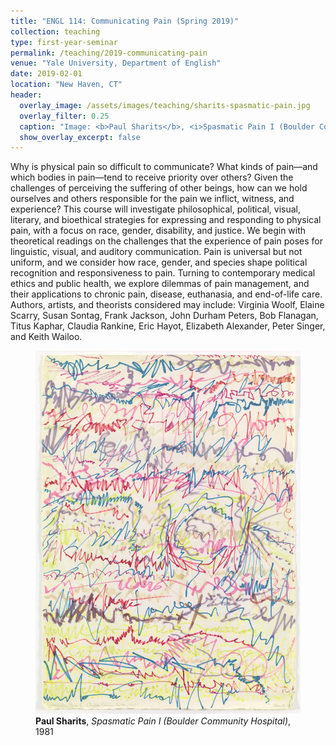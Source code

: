 ```yaml
---
title: "ENGL 114: Communicating Pain (Spring 2019)"
collection: teaching
type: first-year-seminar
permalink: /teaching/2019-communicating-pain
venue: "Yale University, Department of English"
date: 2019-02-01
location: "New Haven, CT"
header:
  overlay_image: /assets/images/teaching/sharits-spasmatic-pain.jpg
  overlay_filter: 0.25
  caption: "Image: <b>Paul Sharits</b>, <i>Spasmatic Pain I (Boulder Community Hospital)</i>, 1981"
  show_overlay_excerpt: false
---
```



Why is physical pain so difficult to communicate? What kinds of pain—and which bodies in pain—tend to receive priority over others? Given the challenges of perceiving the suffering of other beings, how can we hold ourselves and others responsible for the pain we inflict, witness, and experience? This course will investigate philosophical, political, visual, literary, and bioethical strategies for expressing and responding to physical pain, with a focus on race, gender, disability, and justice. We begin with theoretical readings on the challenges that the experience of pain poses for linguistic, visual, and auditory communication. Pain is universal but not uniform, and we consider how race, gender, and species shape political recognition and responsiveness to pain. Turning to contemporary medical ethics and public health, we explore dilemmas of pain management, and their applications to chronic pain, disease, euthanasia, and end-of-life care. Authors, artists, and theorists considered may include: Virginia Woolf, Elaine Scarry, Susan Sontag, Frank Jackson, John Durham Peters, Bob Flanagan, Titus Kaphar, Claudia Rankine, Eric Hayot, Elizabeth Alexander, Peter Singer, and Keith Wailoo.

<figure>
  <img src="/assets/images/teaching/sharits-spasmatic-pain.jpg" />
  <figcaption><b>Paul Sharits</b>, <i>Spasmatic Pain I (Boulder Community Hospital)</i>, 1981</figcaption>
</figure>
